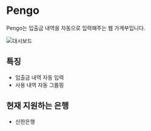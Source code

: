 # Pengo

Pengo는 입출금 내역을 자동으로 입력해주는 웹 가계부입니다.

![대시보드](http://i.imgur.com/BYUp1VN.png)

## 특징
- 입출금 내역 자동 입력
- 사용 내역 자동 그룹핑

## 현재 지원하는 은행

- 신한은행